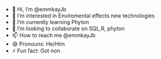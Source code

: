 - 👋 Hi, I’m @emmkayJb
- 👀 I’m interested in Enviromental effects new technologies
- 🌱 I’m currently learning Phyton
- 💞️ I’m looking to collaborate on SQL,R, phyton
- 📫 How to reach me @emmkayJb
- 😄 Pronouns: He/Him
- ⚡ Fun fact: Got non

<!---
emmkayJb/emmkayJb is a ✨ special ✨ repository because its `README.md` (this file) appears on your GitHub profile.
You can click the Preview link to take a look at your changes.
--->
